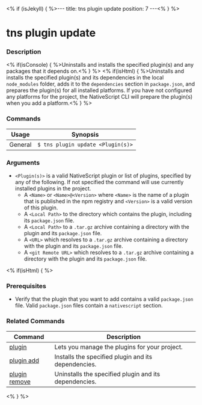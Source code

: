 <% if (isJekyll) { %>---
title: tns plugin update
position: 7
---<% } %>

# tns plugin update

### Description

<% if(isConsole) { %>Uninstalls and installs the specified plugin(s) and any packages that it depends on.<% } %>
<% if(isHtml) { %>Uninstalls and installs the specified plugin(s) and its dependencies in the local `node_modules` folder, adds it to the `dependencies` section in `package.json`, and prepares the plugin(s) for all installed platforms. If you have not configured any platforms for the project, the NativeScript CLI will prepare the plugin(s) when you add a platform.<% } %>

### Commands

Usage | Synopsis
------|-------
General | `$ tns plugin update <Plugin(s)>`

### Arguments

* `<Plugin(s)>` is a valid NativeScript plugin or list of plugins, specified by any of the following. If not specified the command will use currently installed plugins in the project.
    * A `<Name>` or `<Name>@<Version>` where `<Name>` is the name of a plugin that is published in the npm registry and `<Version>` is a valid version of this plugin.
    * A `<Local Path>` to the directory which contains the plugin, including its `package.json` file.
    * A `<Local Path>` to a `.tar.gz` archive containing a directory with the plugin and its `package.json` file.
    * A `<URL>` which resolves to a `.tar.gz` archive containing a directory with the plugin and its `package.json` file.
    * A `<git Remote URL>` which resolves to a `.tar.gz` archive containing a directory with the plugin and its `package.json` file.

<% if(isHtml) { %>

### Prerequisites

* Verify that the plugin that you want to add contains a valid `package.json` file. Valid `package.json` files contain a `nativescript` section.

### Related Commands

Command | Description
----------|----------
[plugin](plugin.html) | Lets you manage the plugins for your project.
[plugin add](plugin-add.html) | Installs the specified plugin and its dependencies.
[plugin remove](plugin-remove.html) | Uninstalls the specified plugin and its dependencies.
<% } %>
